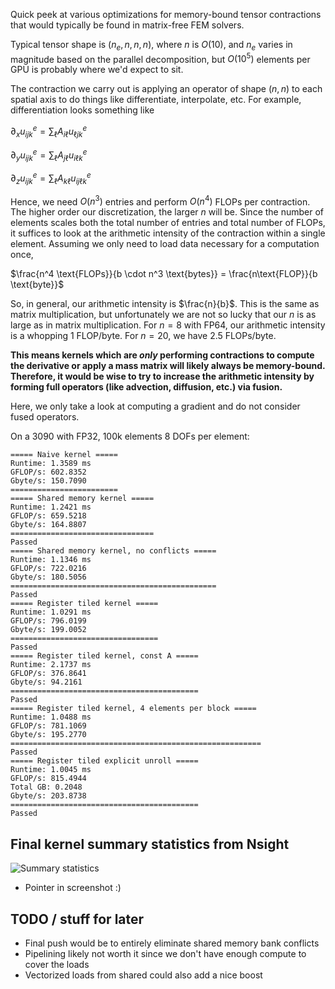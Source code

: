 Quick peek at various optimizations for memory-bound tensor contractions that
would typically be found in matrix-free FEM solvers.

Typical tensor shape is $(n_e, n, n, n)$, where $n$ is $O(10)$, and $n_e$ varies
in magnitude based on the parallel decomposition, but $O(10^5)$ elements per GPU
is probably where we'd expect to sit.

The contraction we carry out is applying an operator of shape $(n, n)$ to each
spatial axis to do things like differentiate, interpolate, etc. For example,
differentiation looks something like

$\partial_x u^e_{ijk} = \sum_{\ell} A_{i\ell} u^e_{\ell  jk}$

$\partial_y u^e_{ijk} = \sum_{\ell} A_{j\ell} u^e_{i\ell  k}$

$\partial_z u^e_{ijk} = \sum_{\ell} A_{k\ell} u^e_{ij\ell k}$

Hence, we need $O(n^3)$ entries and perform $O(n^4)$ FLOPs per contraction. The
higher order our discretization, the larger $n$ will be. Since the number of
elements scales both the total number of entries and total number of FLOPs, it
suffices to look at the arithmetic intensity of the contraction within a single
element. Assuming we only need to load data necessary for a computation once,

$\frac{n^4 \text{FLOPs}}{b \cdot n^3 \text{bytes}} = \frac{n\text{FLOP}}{b
\text{byte}}$

So, in general, our arithmetic intensity is $\frac{n}{b}$. This is the same as
matrix multiplication, but unfortunately we are not so lucky that our $n$ is as
large as in matrix multiplication. For $n = 8$ with FP64, our arithmetic
intensity is a whopping 1 FLOP/byte. For $n = 20$, we have 2.5 FLOPs/byte. 

**This means kernels which are *only* performing contractions to compute the
derivative or apply a mass matrix will likely always be memory-bound. Therefore,
it would be wise to try to increase the arithmetic intensity by forming full
operators (like advection, diffusion, etc.) via fusion.**

Here, we only take a look at computing a gradient and do not consider fused
operators.

On a 3090 with FP32, 100k elements 8 DOFs per element:
```
===== Naive kernel =====
Runtime: 1.3589 ms
GFLOP/s: 602.8352
Gbyte/s: 150.7090
========================
===== Shared memory kernel =====
Runtime: 1.2421 ms
GFLOP/s: 659.5218
Gbyte/s: 164.8807
================================
Passed
===== Shared memory kernel, no conflicts =====
Runtime: 1.1346 ms
GFLOP/s: 722.0216
Gbyte/s: 180.5056
==============================================
Passed
===== Register tiled kernel =====
Runtime: 1.0291 ms
GFLOP/s: 796.0199
Gbyte/s: 199.0052
=================================
Passed
===== Register tiled kernel, const A =====
Runtime: 2.1737 ms
GFLOP/s: 376.8641
Gbyte/s: 94.2161
==========================================
Passed
===== Register tiled kernel, 4 elements per block =====
Runtime: 1.0488 ms
GFLOP/s: 781.1069
Gbyte/s: 195.2770
========================================================
Passed
===== Register tiled explicit unroll =====
Runtime: 1.0045 ms
GFLOP/s: 815.4944
Total GB: 0.2048
Gbyte/s: 203.8738
==========================================
Passed
```

## Final kernel summary statistics from Nsight
![Summary statistics](./nsight-register-tiled-explicit-unroll.png "Final kernel
summary statistics")
- Pointer in screenshot :) 

## TODO / stuff for later
- Final push would be to entirely eliminate shared memory bank conflicts
- Pipelining likely not worth it since we don't have enough compute to cover the
  loads 
- Vectorized loads from shared could also add a nice boost 
